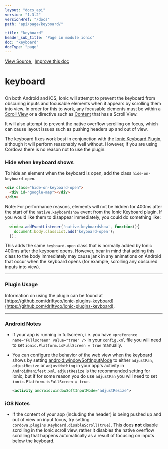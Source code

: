 ```yaml
---
layout: "docs_api"
version: "1.3.2"
versionHref: "/docs"
path: "api/page/keyboard/"

title: "keyboard"
header_sub_title: "Page in module ionic"
doc: "keyboard"
docType: "page"
---
```


<div class="improve-docs">
<a href='https://github.com/driftyco/ionic-v1/blob/master/js/utils/keyboard.js#L1'>
View Source
</a>
&nbsp;
<a href='http://github.com/driftyco/ionic/edit/1.x/js/utils/keyboard.js#L1'>
Improve this doc
</a>
</div>




<h1 class="api-title">

keyboard



</h1>





On both Android and iOS, Ionic will attempt to prevent the keyboard from
obscuring inputs and focusable elements when it appears by scrolling them
into view.  In order for this to work, any focusable elements must be within
a [Scroll View](http://ionicframework.com/docs/api/directive/ionScroll/)
or a directive such as [Content](http://ionicframework.com/docs/api/directive/ionContent/)
that has a Scroll View.

It will also attempt to prevent the native overflow scrolling on focus,
which can cause layout issues such as pushing headers up and out of view.

The keyboard fixes work best in conjunction with the
[Ionic Keyboard Plugin](https://github.com/driftyco/ionic-plugins-keyboard),
although it will perform reasonably well without.  However, if you are using
Cordova there is no reason not to use the plugin.

### Hide when keyboard shows

To hide an element when the keyboard is open, add the class `hide-on-keyboard-open`.

```html
<div class="hide-on-keyboard-open">
  <div id="google-map"></div>
</div>
```

Note: For performance reasons, elements will not be hidden for 400ms after the start of the `native.keyboardshow` event
from the Ionic Keyboard plugin. If you would like them to disappear immediately, you could do something
like:

```js
  window.addEventListener('native.keyboardshow', function(){
    document.body.classList.add('keyboard-open');
  });
```
This adds the same `keyboard-open` class that is normally added by Ionic 400ms after the keyboard
opens. However, bear in mind that adding this class to the body immediately may cause jank in any
animations on Android that occur when the keyboard opens (for example, scrolling any obscured inputs into view).

----------

### Plugin Usage
Information on using the plugin can be found at
[https://github.com/driftyco/ionic-plugins-keyboard](https://github.com/driftyco/ionic-plugins-keyboard).

----------

### Android Notes
- If your app is running in fullscreen, i.e. you have
  `<preference name="Fullscreen" value="true" />` in your `config.xml` file
  you will need to set `ionic.Platform.isFullScreen = true` manually.

- You can configure the behavior of the web view when the keyboard shows by setting
  [android:windowSoftInputMode](http://developer.android.com/reference/android/R.attr.html#windowSoftInputMode)
  to either `adjustPan`, `adjustResize` or `adjustNothing` in your app's
  activity in `AndroidManifest.xml`. `adjustResize` is the recommended setting
  for Ionic, but if for some reason you do use `adjustPan` you will need to
  set `ionic.Platform.isFullScreen = true`.

  ```xml
  <activity android:windowSoftInputMode="adjustResize">

  ```

### iOS Notes
- If the content of your app (including the header) is being pushed up and
  out of view on input focus, try setting `cordova.plugins.Keyboard.disableScroll(true)`.
  This does **not** disable scrolling in the Ionic scroll view, rather it
  disables the native overflow scrolling that happens automatically as a
  result of focusing on inputs below the keyboard.










  

  
  
  






